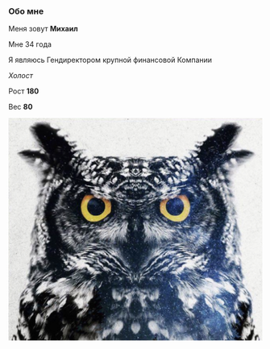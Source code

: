 ### Обо мне
Меня зовут **Михаил**

Мне 34 года

Я являюсь Гендиректором 
крупной финансовой Компании 

_Холост_

Рост **180**

Вес **80**

![Foto](https://github.com/Mikhailusus/GitHub_Pages/blob/6dfe2e93d06079f6b13717679b71ca9a72fd826d/image-07-08-21-12-15.jpeg)
